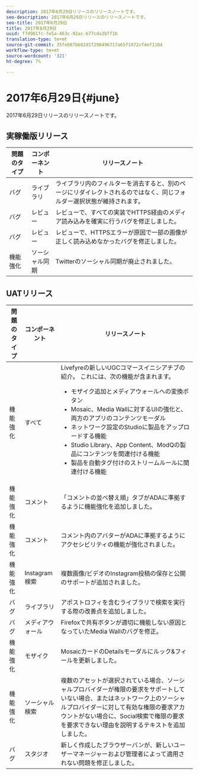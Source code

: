 ```yaml
---
description: 2017年6月29日リリースのリリースノートです。
seo-description: 2017年6月29日リリースのリリースノートです。
seo-title: 2017年6月29日
title: 2017年6月29日
uuid: f7d901fc-fe5a-463c-92ac-b77cda3bff1b
translation-type: tm+mt
source-git-commit: 35feb87bb82d1f298496717a65f1972cf4e71104
workflow-type: tm+mt
source-wordcount: '321'
ht-degree: 7%

---
```



# 2017年6月29日{#june}

2017年6月29日リリースのリリースノートです。

## 実稼働版リリース

| **問題のタイプ** | **コンポーネント** | **リリースノート** |
|---|---|---|
| バグ | ライブラリ | ライブラリ内のフィルターを消去すると、別のページにリダイレクトされるのではなく、同じフォルダー選択状態が維持されます。 |
| バグ | レビュー | レビューで、すべての実装でHTTPS経由のメディア読み込みを確実に行うバグを修正しました。 |
| バグ | レビュー | レビューで、HTTPSエラーが原因で一部の画像が正しく読み込めなかったバグを修正しました。 |
| 機能強化 | ソーシャル同期 | Twitterのソーシャル同期が廃止されました。 |

## UATリリース

| 問題のタイプ | コンポーネント | リリースノート |
|--- |--- |--- |
| 機能強化 | すべて | Livefyreの新しいUGCコマースイニシアチブの紹介。 これには、次の機能が含まれます。 <br><ul><li>モザイク追加とメディアウォールへの変換ボタン</li><li> Mosaic、Media Wallに対するUIの強化と、両方のアプリのコンテンツモーダル</li><li>ネットワーク設定のStudioに製品をアップロードする機能</li><li>Studio Library、App Content、ModQの製品にコンテンツを関連付ける機能</li><li>製品を自動タグ付けのストリームルールに関連付ける機能</li></ul> |
| 機能強化 | コメント | 「コメントの並べ替え順」タブがADAに準拠するように機能強化を追加しました。 |
| 機能強化 | コメント | コメント内のアバターがADAに準拠するようにアクセシビリティの機能が強化されました。 |
| 機能強化 | Instagram検索 | 複数画像/ビデオのInstagram投稿の保存と公開のサポートが追加されました。 |
| バグ | ライブラリ | アポストロフィを含むライブラリで検索を実行する際の改善点を追加しました。 |
| バグ | メディアウォール | Firefoxで共有ボタンが適切に機能しない原因となっていたMedia Wallのバグを修正。 |
| 機能強化 | モザイク | MosaicカードのDetailsモーダルにルック&amp;フィールを更新しました。 |
| 機能強化 | ソーシャル検索 | 複数のアセットが選択されている場合、ソーシャルプロバイダーが権限の要求をサポートしていない場合、またはネットワーク上のソーシャルプロバイダーに対して有効な権限の要求アカウントがない場合に、Social検索で権限の要求を要求できない理由を説明するテキストを追加しました。 |
| バグ | スタジオ | 新しく作成したブラウザーバンが、新しいユーザーマネージャーおよび管理者によって適用されない問題を修正しました。 |


